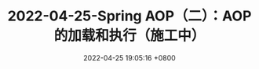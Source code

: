 ---
title: 2022-04-25-Spring AOP（二）：AOP的加载和执行（施工中）
date: 2022-04-25 19:05:16 +0800
categories: [源码阅读]
tags: [Java, Spring, AOP, Transation, Jdbc, Mysql, CGLib]
---